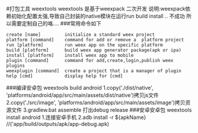 #打包工具  weextools
weextools 是基于weexpack 二次开发
    说明:weexpack依赖初始化配置太强,导致自己封装的native模块在运行run build install .. 不成功 
    所以需要定制自己的咯....
###常用命令如下

    create [name]         initialize a standard weex project
    platform [command]    command for add or remove a  platform project
    run [platform]        run weex app on the specific platform
    build [platform]      build weex app generator package(apk or ipa)
    install [platform]    install weex app to mobile
    plugin [command]      command for add,create,login,publish weex plugins
    weexplugin [command]  create a project that is a manager of plugin
    help [cmd]            display help for [cmd]

###编译安卓包
    weextools build android
    1.copy('./dist/native', 'platforms/android/app/src/main/assets/dist/native')拷贝js文件
    2.copy('./src/image', 'platforms/android/app/src/main/assets/image')拷贝资源文件
    3.gradlew.bat  assemble 打出debug release
###安卓安卓包
    weextools install android
    1.连接安卓手机
    2.adb  install -r  ${apkName} //('app/build/outputs/apk/app-debug.apk)
